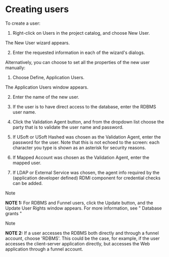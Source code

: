 # Creating users

To create a user:

1. Right-click on Users in the project catalog, and choose New User.

The New User wizard appears.

2. Enter the requested information in each of the wizard's dialogs.

Alternatively, you can choose to set all the properties of the new user manually:

1. Choose Define, Application Users.

The Application Users window appears.

2. Enter the name of the new user.

3. If the user is to have direct access to the database, enter the RDBMS user name.

4. Click the Validation Agent button, and from the dropdown list choose the party that is to validate the user name and password.

5. If USoft or USoft Hashed was chosen as the Validation Agent, enter the password for the user. Note that this is not echoed to the screen: each character you type is shown as an asterisk for security reasons.

6. If Mapped Account was chosen as the Validation Agent, enter the mapped user.

7. If LDAP or External Service was chosen, the agent info required by the (application developer defined) RDMI component for credential checks can be added.

> [!NOTE]
> **NOTE 1:** For RDBMS and Funnel users, click the Update button, and the Update User Rights window appears. For more information, see " Database grants "

> [!NOTE]
> **NOTE 2:** If a user accesses the RDBMS both directly and through a funnel account, choose 'RDBMS'. This could be the case, for example, if the user accesses the client-server application directly, but accesses the Web application through a funnel account.

 
